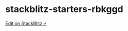 # stackblitz-starters-rbkggd

[Edit on StackBlitz ⚡️](https://stackblitz.com/edit/stackblitz-starters-rbkggd)